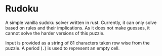# Rudoku
A simple vanilla sudoku solver written in rust. Currently, it can only solve based on rules and their implications. As it does not make guesses, it cannot solve the harder versions of this puzzle.

Input is provided as a string of 81 characters taken row wise from the puzzle. A period (`.`) is used to represent an empty cell.